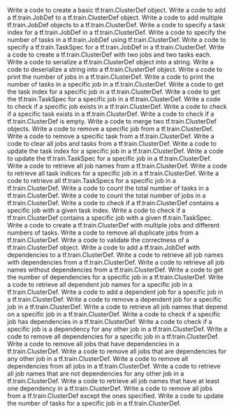 Write a code to create a basic tf.train.ClusterDef object.
Write a code to add a tf.train.JobDef to a tf.train.ClusterDef object.
Write a code to add multiple tf.train.JobDef objects to a tf.train.ClusterDef.
Write a code to specify a task index for a tf.train.JobDef in a tf.train.ClusterDef.
Write a code to specify the number of tasks in a tf.train.JobDef using tf.train.ClusterDef.
Write a code to specify a tf.train.TaskSpec for a tf.train.JobDef in a tf.train.ClusterDef.
Write a code to create a tf.train.ClusterDef with two jobs and two tasks each.
Write a code to serialize a tf.train.ClusterDef object into a string.
Write a code to deserialize a string into a tf.train.ClusterDef object.
Write a code to print the number of jobs in a tf.train.ClusterDef.
Write a code to print the number of tasks in a specific job in a tf.train.ClusterDef.
Write a code to get the task index for a specific job in a tf.train.ClusterDef.
Write a code to get the tf.train.TaskSpec for a specific job in a tf.train.ClusterDef.
Write a code to check if a specific job exists in a tf.train.ClusterDef.
Write a code to check if a specific task exists in a tf.train.ClusterDef.
Write a code to check if a tf.train.ClusterDef is empty.
Write a code to merge two tf.train.ClusterDef objects.
Write a code to remove a specific job from a tf.train.ClusterDef.
Write a code to remove a specific task from a tf.train.ClusterDef.
Write a code to clear all jobs and tasks from a tf.train.ClusterDef.
Write a code to update the task index for a specific job in a tf.train.ClusterDef.
Write a code to update the tf.train.TaskSpec for a specific job in a tf.train.ClusterDef.
Write a code to retrieve all job names from a tf.train.ClusterDef.
Write a code to retrieve all task indices for a specific job in a tf.train.ClusterDef.
Write a code to retrieve all tf.train.TaskSpecs for a specific job in a tf.train.ClusterDef.
Write a code to count the total number of tasks in a tf.train.ClusterDef.
Write a code to count the total number of jobs in a tf.train.ClusterDef.
Write a code to check if a tf.train.ClusterDef contains a specific job with a given task index.
Write a code to check if a tf.train.ClusterDef contains a specific job with a given tf.train.TaskSpec.
Write a code to create a tf.train.ClusterDef with multiple jobs and different numbers of tasks.
Write a code to remove all duplicate jobs from a tf.train.ClusterDef.
Write a code to validate the correctness of a tf.train.ClusterDef object.
Write a code to add a tf.train.JobDef with dependencies to a tf.train.ClusterDef.
Write a code to retrieve all job names with dependencies from a tf.train.ClusterDef.
Write a code to retrieve all job names without dependencies from a tf.train.ClusterDef.
Write a code to get the number of dependencies for a specific job in a tf.train.ClusterDef.
Write a code to retrieve all dependent job names for a specific job in a tf.train.ClusterDef.
Write a code to add a dependent job for a specific job in a tf.train.ClusterDef.
Write a code to remove a dependent job for a specific job in a tf.train.ClusterDef.
Write a code to retrieve all job names that depend on a specific job in a tf.train.ClusterDef.
Write a code to check if a specific job has dependencies in a tf.train.ClusterDef.
Write a code to check if a specific job is a dependency for any other job in a tf.train.ClusterDef.
Write a code to remove all dependencies for a specific job in a tf.train.ClusterDef.
Write a code to remove all jobs that have dependencies in a tf.train.ClusterDef.
Write a code to remove all jobs that are dependencies for any other job in a tf.train.ClusterDef.
Write a code to remove all dependencies from all jobs in a tf.train.ClusterDef.
Write a code to retrieve all job names that are not dependencies for any other job in a tf.train.ClusterDef.
Write a code to retrieve all job names that have at least one dependency in a tf.train.ClusterDef.
Write a code to remove all jobs from a tf.train.ClusterDef except the ones specified.
Write a code to update the number of tasks for a specific job in a tf.train.ClusterDef.